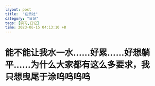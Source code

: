 ```yaml
---
layout: post
title:  "在贵社"
category: "日记"
tags: [实习,日记]
time: 2023-06-15 04:13:10 +8
---
```

# 能不能让我水一水……好累……好想躺平……为什么大家都有这么多要求，我只想曳尾于涂呜呜呜呜
